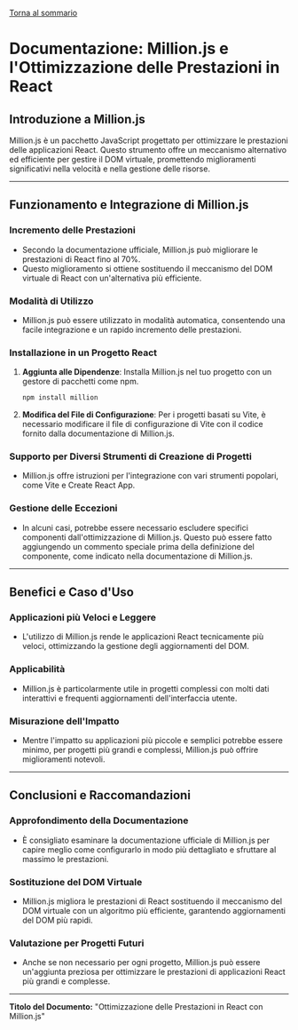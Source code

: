 [Torna al sommario](../../Summary.md)

# Documentazione: Million.js e l'Ottimizzazione delle Prestazioni in React

## Introduzione a Million.js

Million.js è un pacchetto JavaScript progettato per ottimizzare le prestazioni delle applicazioni React. Questo strumento offre un meccanismo alternativo ed efficiente per gestire il DOM virtuale, promettendo miglioramenti significativi nella velocità e nella gestione delle risorse.

---

## Funzionamento e Integrazione di Million.js

### Incremento delle Prestazioni

- Secondo la documentazione ufficiale, Million.js può migliorare le prestazioni di React fino al 70%.
- Questo miglioramento si ottiene sostituendo il meccanismo del DOM virtuale di React con un'alternativa più efficiente.

### Modalità di Utilizzo

- Million.js può essere utilizzato in modalità automatica, consentendo una facile integrazione e un rapido incremento delle prestazioni.

### Installazione in un Progetto React

1. **Aggiunta alle Dipendenze**: Installa Million.js nel tuo progetto con un gestore di pacchetti come npm.
   ```bash
   npm install million
   ```
2. **Modifica del File di Configurazione**: Per i progetti basati su Vite, è necessario modificare il file di configurazione di Vite con il codice fornito dalla documentazione di Million.js.

### Supporto per Diversi Strumenti di Creazione di Progetti

- Million.js offre istruzioni per l'integrazione con vari strumenti popolari, come Vite e Create React App.

### Gestione delle Eccezioni

- In alcuni casi, potrebbe essere necessario escludere specifici componenti dall'ottimizzazione di Million.js. Questo può essere fatto aggiungendo un commento speciale prima della definizione del componente, come indicato nella documentazione di Million.js.

---

## Benefici e Caso d'Uso

### Applicazioni più Veloci e Leggere

- L'utilizzo di Million.js rende le applicazioni React tecnicamente più veloci, ottimizzando la gestione degli aggiornamenti del DOM.

### Applicabilità

- Million.js è particolarmente utile in progetti complessi con molti dati interattivi e frequenti aggiornamenti dell'interfaccia utente.

### Misurazione dell'Impatto

- Mentre l'impatto su applicazioni più piccole e semplici potrebbe essere minimo, per progetti più grandi e complessi, Million.js può offrire miglioramenti notevoli.

---

## Conclusioni e Raccomandazioni

### Approfondimento della Documentazione

- È consigliato esaminare la documentazione ufficiale di Million.js per capire meglio come configurarlo in modo più dettagliato e sfruttare al massimo le prestazioni.

### Sostituzione del DOM Virtuale

- Million.js migliora le prestazioni di React sostituendo il meccanismo del DOM virtuale con un algoritmo più efficiente, garantendo aggiornamenti del DOM più rapidi.

### Valutazione per Progetti Futuri

- Anche se non necessario per ogni progetto, Million.js può essere un'aggiunta preziosa per ottimizzare le prestazioni di applicazioni React più grandi e complesse.

---

**Titolo del Documento:** "Ottimizzazione delle Prestazioni in React con Million.js"

